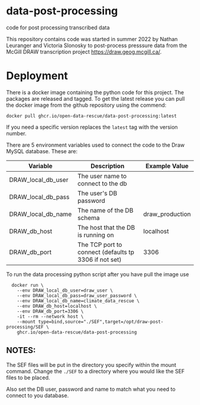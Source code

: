 # data-post-processing
code for post processing transcribed data


This repository contains code was started in summer 2022 by Nathan Leuranger and Victoria Slonosky to post-process presssure data from the McGill DRAW
transcription project https://draw.geog.mcgill.ca/.

# Deployment

There is a docker image containing the python code for this project. The packages are
released and tagged. To get the latest release you can pull the docker image from the
github repository using the commend:

`docker pull ghcr.io/open-data-rescue/data-post-processing:latest`

If you need a specific version replaces the `latest` tag with the version number.

There are 5 environment variables used to connect the code to the Draw MySQL database. These
are:

| Variable | Description | Example Value |
| ------------------- | -------------------------------------| ---------------|
| DRAW_local_db_user | The user name to connect to the db ||
| DRAW_local_db_pass | The user's DB password ||
| DRAW_local_db_name | The name of the DB schema | draw_production |
| DRAW_db_host | The host that the DB is running on | localhost |
| DRAW_db_port | The TCP port to connect (defaults tp 3306 if not set) | 3306 |

To run the data processing python script after you have pull the image use

```
  docker run \
    --env DRAW_local_db_user=draw_user \
    --env DRAW_local_db_pass=draw_user_password \
    --env DRAW_local_db_name=climate_data_rescue \
    --env DRAW_db_host=localhost \
    --env DRAW_db_port=3306 \
    -it --rm --network host \
    --mount type=bind,source="./SEF",target=/opt/draw-post-processing/SEF \
    ghcr.io/open-data-rescue/data-post-processing
```

## NOTES:

The SEF files will be put in the directory you specify within the mount command. Change the `./SEF` to a directory where you would like the SEF files to be placed.

Also set the DB user, password and name to match what you need to connect to you database.
